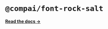 # `@compai/font-rock-salt`

[**Read the docs &rarr;**](https://components.ai/docs/typefaces/rock-salt)

